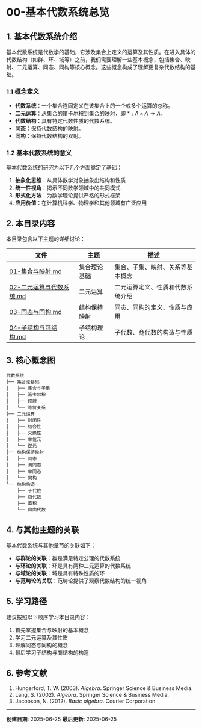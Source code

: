 # 00-基本代数系统总览

## 1. 基本代数系统介绍

基本代数系统是代数学的基础，它涉及集合上定义的运算及其性质。在进入具体的代数结构（如群、环、域等）之前，我们需要理解一些基本概念，包括集合、映射、二元运算、同态、同构等核心概念。这些概念构成了理解更复杂代数结构的基础。

### 1.1 概念定义

- **代数系统**：一个集合连同定义在该集合上的一个或多个运算的总称。
- **二元运算**：从集合的笛卡尔积到集合的映射，即 $*: A \times A \to A$。
- **代数结构**：具有特定代数性质的代数系统。
- **同态**：保持代数结构的映射。
- **同构**：保持代数结构的双射。

### 1.2 基本代数系统的意义

基本代数系统的研究为以下几个方面奠定了基础：

1. **抽象化思维**：从具体数学对象抽象出结构和性质
2. **统一性视角**：揭示不同数学领域中的共同模式
3. **形式化方法**：为数学理论提供严格的形式框架
4. **应用价值**：在计算机科学、物理学和其他领域有广泛应用

## 2. 本目录内容

本目录包含以下主题的详细讨论：

| 文件 | 主题 | 描述 |
|------|------|------|
| [01-集合与映射.md](./01-集合与映射.md) | 集合理论基础 | 集合、子集、映射、关系等基本概念 |
| [02-二元运算与代数系统.md](./02-二元运算与代数系统.md) | 二元运算 | 二元运算定义、性质和代数系统介绍 |
| [03-同态与同构.md](./03-同态与同构.md) | 结构保持映射 | 同态、同构的定义、性质与应用 |
| [04-子结构与商结构.md](./04-子结构与商结构.md) | 子结构理论 | 子代数、商代数的构造与性质 |

## 3. 核心概念图

```text
代数系统
├── 集合论基础
│   ├── 集合与子集
│   ├── 笛卡尔积
│   ├── 映射
│   └── 等价关系
├── 二元运算
│   ├── 封闭性
│   ├── 结合性
│   ├── 交换性
│   ├── 单位元
│   └── 逆元
├── 结构保持映射
│   ├── 同态
│   ├── 满同态
│   ├── 单同态
│   └── 同构
└── 结构构造
    ├── 子代数
    ├── 商代数
    ├── 直积
    └── 自由代数
```

## 4. 与其他主题的关联

基本代数系统与其他章节的关联如下：

- **与群论的关联**：群是满足特定公理的代数系统
- **与环论的关联**：环是具有两种二元运算的代数系统
- **与域论的关联**：域是具有特殊性质的环
- **与范畴论的关联**：范畴论提供了观察代数结构的统一视角

## 5. 学习路径

建议按照以下顺序学习本目录内容：

1. 首先掌握集合与映射的基本概念
2. 学习二元运算及其性质
3. 理解同态与同构的概念
4. 最后学习子结构与商结构的构造

## 6. 参考文献

1. Hungerford, T. W. (2003). *Algebra*. Springer Science & Business Media.
2. Lang, S. (2002). *Algebra*. Springer Science & Business Media.
3. Jacobson, N. (2012). *Basic algebra*. Courier Corporation.

---

**创建日期**: 2025-06-25
**最后更新**: 2025-06-25
